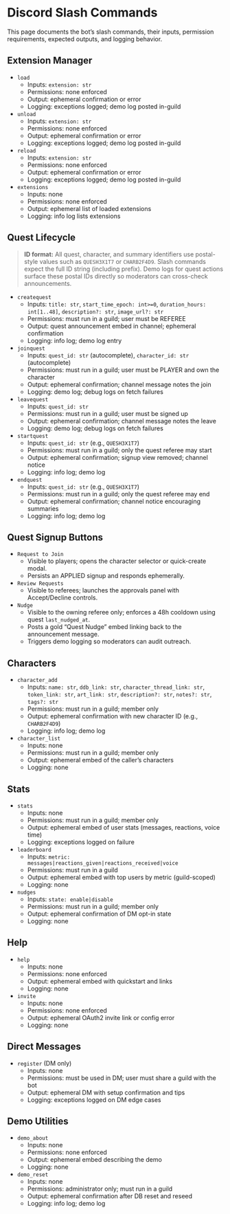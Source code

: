 # Discord Slash Commands

This page documents the bot’s slash commands, their inputs, permission requirements, expected outputs, and logging behavior.

## Extension Manager
- `load`
  - Inputs: `extension: str`
  - Permissions: none enforced
  - Output: ephemeral confirmation or error
  - Logging: exceptions logged; demo log posted in-guild
- `unload`
  - Inputs: `extension: str`
  - Permissions: none enforced
  - Output: ephemeral confirmation or error
  - Logging: exceptions logged; demo log posted in-guild
- `reload`
  - Inputs: `extension: str`
  - Permissions: none enforced
  - Output: ephemeral confirmation or error
  - Logging: exceptions logged; demo log posted in-guild
- `extensions`
  - Inputs: none
  - Permissions: none enforced
  - Output: ephemeral list of loaded extensions
  - Logging: info log lists extensions

## Quest Lifecycle

> **ID format:** All quest, character, and summary identifiers use postal-style values such as `QUESH3X1T7` or `CHARB2F4D9`. Slash commands expect the full ID string (including prefix).
> Demo logs for quest actions surface these postal IDs directly so moderators can cross-check announcements.

- `createquest`
  - Inputs: `title: str`, `start_time_epoch: int>=0`, `duration_hours: int[1..48]`, `description?: str`, `image_url?: str`
  - Permissions: must run in a guild; user must be REFEREE
  - Output: quest announcement embed in channel; ephemeral confirmation
  - Logging: info log; demo log entry
- `joinquest`
  - Inputs: `quest_id: str` (autocomplete), `character_id: str` (autocomplete)
  - Permissions: must run in a guild; user must be PLAYER and own the character
  - Output: ephemeral confirmation; channel message notes the join
  - Logging: demo log; debug logs on fetch failures
- `leavequest`
  - Inputs: `quest_id: str`
  - Permissions: must run in a guild; user must be signed up
  - Output: ephemeral confirmation; channel message notes the leave
  - Logging: demo log; debug logs on fetch failures
- `startquest`
  - Inputs: `quest_id: str` (e.g., `QUESH3X1T7`)
  - Permissions: must run in a guild; only the quest referee may start
  - Output: ephemeral confirmation; signup view removed; channel notice
  - Logging: info log; demo log
- `endquest`
  - Inputs: `quest_id: str` (e.g., `QUESH3X1T7`)
  - Permissions: must run in a guild; only the quest referee may end
  - Output: ephemeral confirmation; channel notice encouraging summaries
  - Logging: info log; demo log

## Quest Signup Buttons

- `Request to Join`
  - Visible to players; opens the character selector or quick-create modal.
  - Persists an APPLIED signup and responds ephemerally.
- `Review Requests`
  - Visible to referees; launches the approvals panel with Accept/Decline controls.
- `Nudge`
  - Visible to the owning referee only; enforces a 48h cooldown using quest `last_nudged_at`.
  - Posts a gold “Quest Nudge” embed linking back to the announcement message.
  - Triggers demo logging so moderators can audit outreach.

## Characters

- `character_add`
  - Inputs: `name: str`, `ddb_link: str`, `character_thread_link: str`, `token_link: str`, `art_link: str`, `description?: str`, `notes?: str`, `tags?: str`
  - Permissions: must run in a guild; member only
  - Output: ephemeral confirmation with new character ID (e.g., `CHARB2F4D9`)
  - Logging: info log; demo log
- `character_list`
  - Inputs: none
  - Permissions: must run in a guild; member only
  - Output: ephemeral embed of the caller’s characters
  - Logging: none

## Stats

- `stats`
  - Inputs: none
  - Permissions: must run in a guild; member only
  - Output: ephemeral embed of user stats (messages, reactions, voice time)
  - Logging: exceptions logged on failure
- `leaderboard`
  - Inputs: `metric: messages|reactions_given|reactions_received|voice`
  - Permissions: must run in a guild
  - Output: ephemeral embed with top users by metric (guild-scoped)
  - Logging: none
- `nudges`
  - Inputs: `state: enable|disable`
  - Permissions: must run in a guild; member only
  - Output: ephemeral confirmation of DM opt-in state
  - Logging: none

## Help

- `help`
  - Inputs: none
  - Permissions: none enforced
  - Output: ephemeral embed with quickstart and links
  - Logging: none
- `invite`
  - Inputs: none
  - Permissions: none enforced
  - Output: ephemeral OAuth2 invite link or config error
  - Logging: none

## Direct Messages

- `register` (DM only)
  - Inputs: none
  - Permissions: must be used in DM; user must share a guild with the bot
  - Output: ephemeral DM with setup confirmation and tips
  - Logging: exceptions logged on DM edge cases

## Demo Utilities

- `demo_about`
  - Inputs: none
  - Permissions: none enforced
  - Output: ephemeral embed describing the demo
  - Logging: none
- `demo_reset`
  - Inputs: none
  - Permissions: administrator only; must run in a guild
  - Output: ephemeral confirmation after DB reset and reseed
  - Logging: info log; demo log

